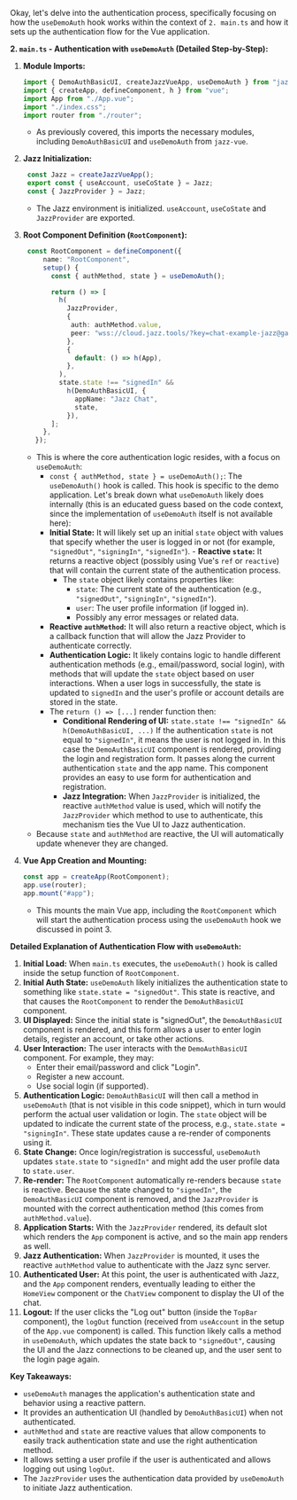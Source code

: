 Okay, let's delve into the authentication process, specifically focusing on how the `useDemoAuth` hook works within the context of `2. main.ts` and how it sets up the authentication flow for the Vue application.

**2. `main.ts` - Authentication with `useDemoAuth` (Detailed Step-by-Step):**

1.  **Module Imports:**
    ```typescript
    import { DemoAuthBasicUI, createJazzVueApp, useDemoAuth } from "jazz-vue";
    import { createApp, defineComponent, h } from "vue";
    import App from "./App.vue";
    import "./index.css";
    import router from "./router";
    ```
    -   As previously covered, this imports the necessary modules, including `DemoAuthBasicUI` and `useDemoAuth` from `jazz-vue`.

2.  **Jazz Initialization:**
    ```typescript
     const Jazz = createJazzVueApp();
     export const { useAccount, useCoState } = Jazz;
     const { JazzProvider } = Jazz;
    ```
    -   The Jazz environment is initialized. `useAccount`, `useCoState` and `JazzProvider` are exported.

3.  **Root Component Definition (`RootComponent`):**
    ```typescript
     const RootComponent = defineComponent({
         name: "RootComponent",
         setup() {
           const { authMethod, state } = useDemoAuth();

           return () => [
             h(
               JazzProvider,
               {
                auth: authMethod.value,
                peer: "wss://cloud.jazz.tools/?key=chat-example-jazz@garden.co",
               },
               {
                 default: () => h(App),
               },
             ),
             state.state !== "signedIn" &&
               h(DemoAuthBasicUI, {
                 appName: "Jazz Chat",
                 state,
               }),
           ];
         },
       });
    ```
    -   This is where the core authentication logic resides, with a focus on `useDemoAuth`:
        -   `const { authMethod, state } = useDemoAuth();`: The `useDemoAuth()` hook is called. This hook is specific to the demo application. Let's break down what `useDemoAuth` likely does internally (this is an educated guess based on the code context, since the implementation of `useDemoAuth` itself is not available here):
           -   **Initial State:** It will likely set up an initial `state` object with values that specify whether the user is logged in or not (for example, `"signedOut"`, `"signingIn"`, `"signedIn"`).
            -   **Reactive `state`:** It returns a reactive object (possibly using Vue's `ref` or `reactive`) that will contain the current state of the authentication process.
                -   The `state` object likely contains properties like:
                    -   `state`: The current state of the authentication (e.g., `"signedOut"`, `"signingIn"`, `"signedIn"`).
                     - `user`: The user profile information (if logged in).
                    -   Possibly any error messages or related data.
           -   **Reactive `authMethod`:** It will also return a reactive object, which is a callback function that will allow the Jazz Provider to authenticate correctly.
           -   **Authentication Logic:**  It likely contains logic to handle different authentication methods (e.g., email/password, social login), with methods that will update the `state` object based on user interactions. When a user logs in successfully, the state is updated to `signedIn` and the user's profile or account details are stored in the state.
        -   The `return () => [...]` render function then:
            -   **Conditional Rendering of UI:** `state.state !== "signedIn" &&  h(DemoAuthBasicUI, ...)` If the authentication `state` is not equal to `"signedIn"`, it means the user is not logged in. In this case the `DemoAuthBasicUI` component is rendered, providing the login and registration form. It passes along the current authentication `state` and the app name. This component provides an easy to use form for authentication and registration.
            -   **Jazz Integration:** When `JazzProvider` is initialized, the reactive `authMethod` value is used, which will notify the `JazzProvider` which method to use to authenticate, this mechanism ties the Vue UI to Jazz authentication.
       - Because `state` and `authMethod` are reactive, the UI will automatically update whenever they are changed.

4.  **Vue App Creation and Mounting:**
    ```typescript
    const app = createApp(RootComponent);
    app.use(router);
    app.mount("#app");
    ```
    -   This mounts the main Vue app, including the `RootComponent` which will start the authentication process using the `useDemoAuth` hook we discussed in point 3.

**Detailed Explanation of Authentication Flow with `useDemoAuth`:**

1.  **Initial Load:** When `main.ts` executes, the `useDemoAuth()` hook is called inside the setup function of `RootComponent`.
2.  **Initial Auth State:**  `useDemoAuth` likely initializes the authentication state to something like `state.state = "signedOut"`. This state is reactive, and that causes the `RootComponent` to render the `DemoAuthBasicUI` component.
3.  **UI Displayed:** Since the initial state is "signedOut", the `DemoAuthBasicUI` component is rendered, and this form allows a user to enter login details, register an account, or take other actions.
4.  **User Interaction:** The user interacts with the `DemoAuthBasicUI` component. For example, they may:
    -   Enter their email/password and click "Login".
    -   Register a new account.
    -   Use social login (if supported).
5.  **Authentication Logic:** `DemoAuthBasicUI` will then call a method in `useDemoAuth` (that is not visible in this code snippet), which in turn would perform the actual user validation or login. The `state` object will be updated to indicate the current state of the process, e.g., `state.state = "signingIn"`. These state updates cause a re-render of components using it.
6.  **State Change:** Once login/registration is successful, `useDemoAuth` updates `state.state` to `"signedIn"` and might add the user profile data to `state.user`.
7.  **Re-render:** The `RootComponent` automatically re-renders because `state` is reactive. Because the state changed to `"signedIn"`, the `DemoAuthBasicUI` component is removed, and the `JazzProvider` is mounted with the correct authentication method (this comes from `authMethod.value`).
8.  **Application Starts:** With the `JazzProvider` rendered, its default slot which renders the `App` component is active, and so the main app renders as well.
9.  **Jazz Authentication:** When `JazzProvider` is mounted, it uses the reactive `authMethod` value to authenticate with the Jazz sync server.
10. **Authenticated User:** At this point, the user is authenticated with Jazz, and the `App` component renders, eventually leading to either the `HomeView` component or the `ChatView` component to display the UI of the chat.
11. **Logout:** If the user clicks the "Log out" button (inside the `TopBar` component), the `logOut` function (received from `useAccount` in the setup of the `App.vue` component) is called.  This function likely calls a method in `useDemoAuth`, which updates the state back to `"signedOut"`, causing the UI and the Jazz connections to be cleaned up, and the user sent to the login page again.

**Key Takeaways:**

-   `useDemoAuth` manages the application's authentication state and behavior using a reactive pattern.
-   It provides an authentication UI (handled by `DemoAuthBasicUI`) when not authenticated.
-  `authMethod` and `state` are reactive values that allow components to easily track authentication state and use the right authentication method.
-  It allows setting a user profile if the user is authenticated and allows logging out using `logOut`.
-   The `JazzProvider` uses the authentication data provided by `useDemoAuth` to initiate Jazz authentication.
